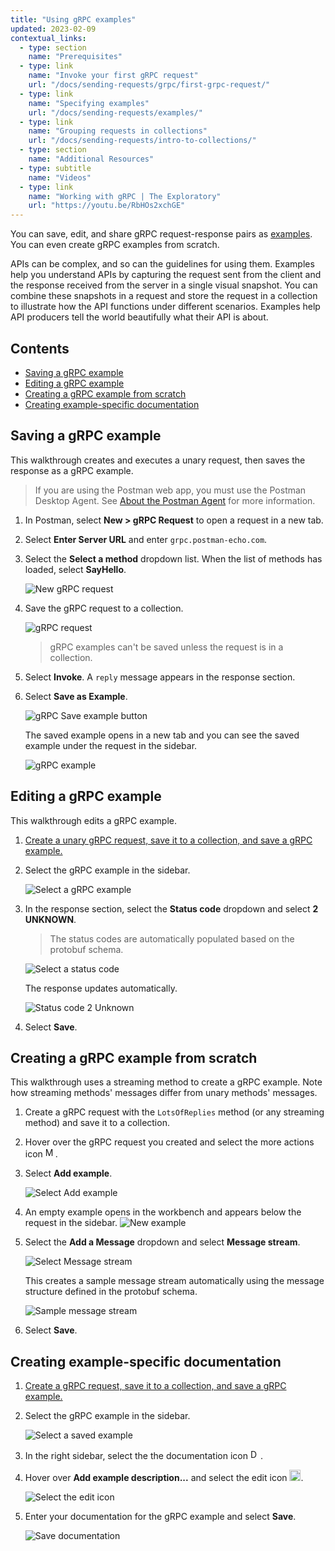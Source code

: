 ```yaml
---
title: "Using gRPC examples"
updated: 2023-02-09
contextual_links:
  - type: section
    name: "Prerequisites"
  - type: link
    name: "Invoke your first gRPC request"
    url: "/docs/sending-requests/grpc/first-grpc-request/"
  - type: link
    name: "Specifying examples"
    url: "/docs/sending-requests/examples/"
  - type: link
    name: "Grouping requests in collections"
    url: "/docs/sending-requests/intro-to-collections/"
  - type: section
    name: "Additional Resources"
  - type: subtitle
    name: "Videos"
  - type: link
    name: "Working with gRPC | The Exploratory"
    url: "https://youtu.be/RbHOs2xchGE"
---
```

<!-- TODO: Add blog post link to front matter -->
You can save, edit, and share gRPC request-response pairs as [examples](/docs/sending-requests/examples/). You can even create gRPC examples from scratch.

APIs can be complex, and so can the guidelines for using them. Examples help you understand APIs by capturing the request sent from the client and the response received from the server in a single visual snapshot. You can combine these snapshots in a request and store the request in a collection to illustrate how the API functions under different scenarios. Examples help API producers tell the world beautifully what their API is about.

## Contents

* [Saving a gRPC example](#saving-a-grpc-example)
* [Editing a gRPC example](#editing-a-grpc-example)
* [Creating a gRPC example from scratch](#creating-a-grpc-example-from-scratch)
* [Creating example-specific documentation](#creating-example-specific-documentation)

## Saving a gRPC example

This walkthrough creates and executes a unary request, then saves the response as a gRPC example.

> If you are using the Postman web app, you must use the Postman Desktop Agent. See [About the Postman Agent](/docs/getting-started/about-postman-agent/) for more information.

1. In Postman, select  **New > gRPC Request** to open a request in a new tab.

1. Select **Enter Server URL** and enter `grpc.postman-echo.com`.

1. Select the **Select a method** dropdown list. When the list of methods has loaded, select **SayHello**.

    ![New gRPC request](https://assets.postman.com/postman-docs/v10/grpc-save-example-1request-1-v10.jpg)

1. Save the gRPC request to a collection.

    ![gRPC request](https://assets.postman.com/postman-docs/v10/grpc-save-example-2collection-1-v10.jpg)

    > gRPC examples can't be saved unless the request is in a collection.

1. Select **Invoke**. A `reply` message appears in the response section.

1. Select **Save as Example**.

    ![gRPC Save example button](https://assets.postman.com/postman-docs/v10/grpc-save-example-4saveExampleButton-1-v10.jpg)

    The saved example opens in a new tab and you can see the saved example under the request in the sidebar.

    ![gRPC example](https://assets.postman.com/postman-docs/v10/grpc-save-example-4savedExample-1-v10.jpg)

## Editing a gRPC example

This walkthrough edits a gRPC example.

1. [Create a unary gRPC request, save it to a collection, and save a gRPC example.](#saving-a-grpc-example)

1. Select the gRPC example in the sidebar.

    ![Select a gRPC example](https://assets.postman.com/postman-docs/v10/grpc-save-example-1select-example-2-v10.jpg)

1. In the response section, select the **Status code** dropdown and select **2 UNKNOWN**.
    > The status codes are automatically populated based on the protobuf schema.

    ![Select a status code](https://assets.postman.com/postman-docs/v10/grpc-save-example-2status-1-v10.jpg)

    The response updates automatically.

    ![Status code 2 Unknown](https://assets.postman.com/postman-docs/v10/grpc-save-example-2unknown-1-v10.jpg)

1. Select **Save**.

## Creating a gRPC example from scratch

This walkthrough uses a streaming method to create a gRPC example. Note how streaming methods' messages differ from unary methods' messages.

1. Create a gRPC request with the `LotsOfReplies` method (or any streaming method) and save it to a collection.

1. Hover over the gRPC request you created and select the more actions icon <img alt="More actions icon" src="https://assets.postman.com/postman-docs/icon-more-actions-v9.jpg#icon" width="16px">.

1. Select **Add example**.

    ![Select Add example](https://assets.postman.com/postman-docs/v10/grpc-create-example-1add-4-v10.jpg)

1. An empty example opens in the workbench and appears below the request in the sidebar.
    ![New example](https://assets.postman.com/postman-docs/v10/grpc-create-example-2save-4-v10.jpg)

1. Select the **Add a Message** dropdown and select **Message stream**.

    ![Select Message stream](https://assets.postman.com/postman-docs/v10/grpc-create-example-3stream-2-v10.jpg)

    This creates a sample message stream automatically using the message structure defined in the protobuf schema.

    ![Sample message stream](https://assets.postman.com/postman-docs/v10/grpc-create-example-4messages-1-v10.jpg)

1. Select **Save**.

## Creating example-specific documentation

1. [Create a gRPC request, save it to a collection, and save a gRPC example.](#saving-a-grpc-example)

1. Select the gRPC example in the sidebar.

    ![Select a saved example](https://assets.postman.com/postman-docs/v10/grpc-save-example-1select-example-1-v10.jpg)

1. In the right sidebar, select the the documentation icon <img alt="Documentation icon" src="https://assets.postman.com/postman-docs/documentation-icon-v8-10.jpg#icon" width="16px">.

1. Hover over **Add example description...** and select the edit icon <img alt="Edit icon" src="https://assets.postman.com/postman-docs/documentation-edit-icon-v8-10.jpg#icon" width="18px">.

    ![Select the edit icon](https://assets.postman.com/postman-docs/v10/grpc-doc-example-1edit-1-v10.jpg)

1. Enter your documentation for the gRPC example and select **Save**.

    ![Save documentation](https://assets.postman.com/postman-docs/v10/grpc-doc-example-1save-1-v10.jpg)
